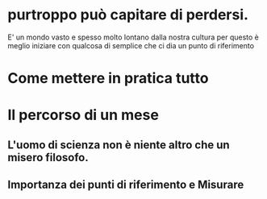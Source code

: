 
# purtroppo può capitare di perdersi.
E' un mondo vasto e spesso molto lontano dalla nostra cultura per questo è meglio iniziare con qualcosa di semplice che ci dia un punto di riferimento

# Come mettere in pratica tutto

# Il percorso di un mese 

## L'uomo di scienza non è niente altro che un misero filosofo.

## Importanza dei punti di riferimento e Misurare
<!--stackedit_data:
eyJoaXN0b3J5IjpbMTI2NzM2NzM3OV19
--> 